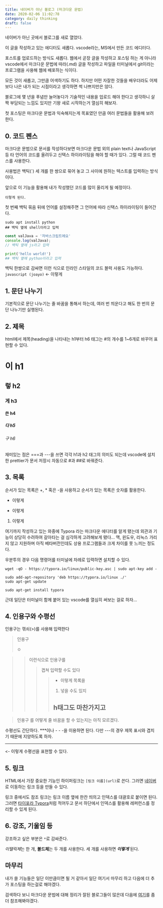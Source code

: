 ```yaml
---
title: 네이버가 아닌 블로그 (마크다운 문법)
date: 2020-02-06 11:02:78
category: daily thinking
draft: false
---
```


네이버가 아닌 곳에서 블로그를 새로 열었다.

이 글을 작성하고 있는 에디터도 새롭다. vscode라는, MS에서 만든 코드 에디터다.

포스트를 업로드하는 방식도 새롭다. 웹에서 곧장 글을 작성하고 포스팅 하는 게 아니라 vscode에서 마크다운 문법에 따라(.md) 글을 작성하고 파일을 터미널에서 git이라는 프로그램을 사용해 웹에 배포하는 식이다.

모든 것이 새롭고, 그만큼 어색하기도 하다. 하지만 어떤 자잘한 것들을 배우더라도 어제보다 나은 내가 되는 시점이라고 생각하면 썩 나쁘지만은 않다.

블로그에 몇 년을 푸념만 늘어놓다가 기술적인 내용을 업로드 해야 한다고 생각하니 살짝 부담되는 느낌도 있지만 기왕 새로 시작하는거 열심히 해보자.

첫 포스팅은 마크다운 문법과 익숙해지는게 목표였던 만큼 여러 문법들을 활용해 보려 한다.

## 0. 코드 펜스

마크다운 문법으로 문서를 작성하다보면 마크다운 문법 외의 plain text나 JavaScript 등 타 언어의 코드를 올려두고 신택스 하이라이팅을 해야 할 때가 있다. 그럴 때 코드 펜스를 사용한다.

사용법은 백틱(`) 세 개를 한 쌍으로 묶어 놓고 그 사이에 원하는 텍스트를 입력하는 방식이다.

앞으로 이 기능을 활용해 내가 작성했던 코드를 많이 올리게 될 예정이다.

```
이렇게 된다.
```

첫 번째 백틱 묶음 뒤에 언어를 설정해주면 그 언어에 따라 신택스 하이라이팅이 들어간다.

```shell
sudo apt install python
## 백틱 옆에 shell이라고 입력
```

```js
const valJava = '자바스크립트에요'
console.log(valJava);
// 백틱 옆에 js라고 입력
```

```python
print('hello world!')
## 백틱 옆에 python이라고 입력
```

백틱 한쌍으로 감싸면 이런 식으로 인라인 스타일의 코드 블럭 사용도 가능하다. `javascript (joayo)` <- 이렇게

## 1. 문단 나누기

기본적으로 문단 나누기는 줄 바꿈을 통해서 하는데, 여러 번 띄운다고 해도 한 번의 문단 나누기만 실행된다.

## 2. 제목

html에서 제목(heading)을 나타내는 h1부터 h6 태그는 #의 개수를 1~6개로 바꾸어 표현할 수 있다.

# 이 h1

## 렇 h2

### 게 h3

#### 쓴 h4

##### 다 h5

###### 구 h6

재미있는 점은 ===과 ---을 쓰면 각각 h1과 h2 태그의 의미도 되는데 vscode에 설치한 prettier가 문서 저장시 자동으로 #과 ##로 바꿔준다.

## 3. 목록

순서가 있는 목록은 +, * 혹은 -을 사용하고 순서가 있는 목록은 숫자를 활용한다.

* 이렇게
- 이렇게
1. 이렇게

여기까지 작성하고 있는 와중에 Typora 라는 마크다운 에디터를 알게 됐는데 외관과 기능이 상당히 수려하여 갈아타는 걸 심각하게 고려해보게 됐다... 맥, 윈도우, 리눅스 가리지 않고 지원하며 아직 베타버전인데도 상용 프로그램들과 크게 차이를 못 느끼는 정도다.

우분투의 경우 다음 명령어를 터미널에 차례로 입력하면 설치할 수 있다.

```shell
wget -qO - https://typora.io/linux/public-key.asc | sudo apt-key add -

sudo add-apt-repository 'deb https://typora.io/linux ./'
sudo apt-get update

sudo apt-get install typora
```

근데 일단은 터미널이 함께 붙어 있는 vscode를 열심히 써보는 걸로 하자...


## 4. 인용구와 수평선

인용구는 꺾쇠(>)를 사용해 입력한다
> 인용구
> 
> ㅇ

>> 이런식으로 인용구를
>>> 겹쳐 입력할 수도 있다
>>>> * 이렇게 목록을
>>>> 1. 넣을 수도 있지
>>>> ## h태그도 마찬가지고

> 인용구
> 를 어떻게 줄 바꿈을 할 수 있는지는 아직 모르겠다.

수평선도 간단하다. ***이나 - - -을 이용하면 된다. 다만 ---의 경우 제목 표시와 겹치기 때문에 지양하도록 하자.

***
<- 이렇게 수평선을 표현할 수 있다.

## 5. 링크

HTML에서 가장 중요한 기능인 하이퍼링크는 ```[링크 이름](url)```로 쓴다. 그러면 [네이버](https://www.naver.com/)로 이동하는 링크 등을 만들 수 있다.

링크 중에서도 참조 링크는 링크 이름 옆에 한칸 띄의고 인덱스를 대괄호로 붙이면 된다. 그러면 [타이포라 Typora][1]처럼 적어두고 문서 하단에서 인덱스를 활용해 레퍼런스를 정리할 수 있게 된다.

## 6. 강조, 기울임 등

강조하고 싶은 부분은 ```*```로 감싸준다.

*이탤릭체*는 한 개, **볼드체**는 두 개를 사용한다. 세 개를 사용하면 ***이렇게*** 된다.

## 마무리

내가 쓸 기능들은 일단 이만큼이면 될 거 같아서 일단 여기서 마무리 하고 다음에 더 추가 포스팅을 하는걸로 해야겠다.

검색하다 보니 마크다운 문법에 대해 정리가 잘된 블로그들이 많은데 다음에 [여기](https://simhyejin.github.io/2016/06/30/Markdown-syntax/#inline-code-blocks)를 좀 더 참조해봐야겠다.

[1]: https://typora.io/ "타이포라"